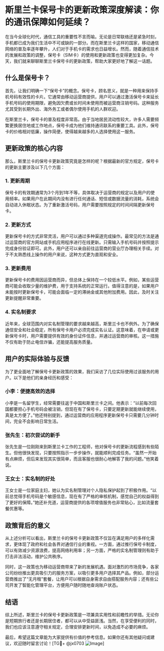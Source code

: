 # 斯里兰卡保号卡的更新政策深度解读：你的通讯保障如何延续？

在当今全球化时代，通信工具的重要性不言而喻。无论是日常联络还是紧急时刻，手机都已成为我们生活中不可或缺的一部分。而在斯里兰卡这样的国家，移动通信网络的普及率逐年攀升，人们对于手机卡的需求也日益增长。然而，随着通信技术的发展和政策的调整，保号卡（SIM卡）的使用和更新政策也变得更加复杂。今天，我们就来聊聊斯里兰卡保号卡的更新政策，帮助大家更好地了解这一话题。

## 什么是保号卡？

首先，让我们明确一下“保号卡”的概念。保号卡，顾名思义，就是一种用来保持手机号码有效性的卡片。它通常由移动运营商提供，用户可以通过激活保号卡来延长手机号码的使用期限，避免因欠费或长时间未使用而被运营商注销号码。这种服务尤其受到长期外出、海外务工或者偶尔使用手机的人群欢迎。

在斯里兰卡，保号卡的普及程度非常高。由于当地居民流动性较大，许多人需要频繁更换居住地或工作地点，保号卡成为他们维持通讯联系的重要工具。此外，保号卡的价格相对低廉，操作简便，使得越来越多的人选择使用这一服务。

## 更新政策的核心内容

那么，斯里兰卡的保号卡更新政策究竟是怎样的呢？根据最新的官方规定，保号卡的更新主要涉及以下几个方面：

### 1. 更新周期

保号卡的有效期通常为3个月到1年不等，具体取决于运营商的规定以及用户的使用频率。如果用户在此期间内没有进行任何通话、短信或数据流量的消耗，系统会自动进入休眠状态。为了重新激活号码，用户需要按照规定的时间间隔更新保号卡。

### 2. 更新方式

更新保号卡的方式非常灵活，用户可以通过多种渠道完成操作。最常见的方法是通过运营商的官方网站或手机应用程序进行在线更新。只需输入手机号码并按照提示完成身份验证即可。此外，用户还可以亲自前往运营商的营业厅办理相关手续。对于不太熟悉线上操作的用户来说，这种方式更为直观和安全。

### 3. 更新费用

更新保号卡的费用因运营商而异，但总体上保持在一个较低水平。例如，某些运营商可能会收取少量的维护费，用于支持系统的正常运行。值得注意的是，如果用户未能按时更新保号卡，可能会面临一定的滞纳金或其他附加费用。因此，及时关注更新提醒非常重要。

### 4. 实名制要求

近年来，全球范围内对实名制管理的要求越来越高，斯里兰卡也不例外。为了确保通信安全和社会稳定，所有保号卡用户必须完成实名认证。这意味着，在申请或更新保号卡时，用户需要提供有效的身份证件信息，并通过运营商的审核。这一措施不仅有助于防止电信诈骗，还能提高服务质量。

## 用户的实际体验与反馈

为了更全面地了解保号卡更新政策的效果，我们采访了几位实际使用过该服务的用户。以下是他们的亲身经历和感受：

### 小李：便捷高效的选择

小李是一名留学生，经常需要往返于中国和斯里兰卡之间。他表示：“以前每次回国都要担心手机号码会被注销，但现在有了保号卡，只要定期更新就能继续使用，真是太方便了。”他还特别提到，通过运营商的应用程序更新保号卡只需要几分钟时间，完全不会影响日常生活。

### 张先生：初次尝试的新手

张先生是一位刚刚来到斯里兰卡工作的工程师，他对保号卡的更新流程感到有些陌生。但他很快发现，只要按照指示一步步操作，就能顺利完成任务。“虽然一开始有点麻烦，但后来发现其实很简单，而且客服也很耐心地解答了我的问题。”他笑着说。

### 王女士：实名制的好处

王女士是一位家庭主妇，她认为实名制管理对个人隐私保护起到了积极作用。“以前总觉得手机号码是个敏感信息，现在有了严格的审核机制，感觉自己的权益得到了更好的保障。”她还补充道，运营商提供的各项增值服务也非常贴心，比如流量套餐优惠等。

## 政策背后的意义

从上述分析可以看出，斯里兰卡的保号卡更新政策不仅旨在满足用户的多样化需求，更体现了政府和社会各界对通信行业的重视。一方面，通过推行保号卡制度，可以有效减少资源浪费，提高网络利用率；另一方面，严格的实名制管理则有助于打击非法活动，维护公共秩序。

同时，这一政策也为移动运营商带来了新的发展机遇。面对激烈的市场竞争，各家公司纷纷推出更具吸引力的服务方案，以吸引更多用户选择其产品。例如，部分运营商推出了“无月租”套餐，让用户可以根据自身需求自由搭配服务内容；还有些公司开发了智能化管理平台，方便用户随时随地查询账户状态。

## 结语

综上所述，斯里兰卡的保号卡更新政策是一项兼具实用性和前瞻性的举措。无论你是短期旅行者还是长期居住者，都可以从中受益匪浅。当然，在享受便利的同时，我们也应该注意遵守相关规定，合理安排更新时间，以免造成不必要的麻烦。

最后，希望这篇文章能为大家提供有价值的参考信息。如果你还有其他疑问或建议，欢迎随时留言讨论！[TG💪+ @jx0703 ![Image](https://github.com/user-attachments/assets/dbca1d08-cadb-493c-b0ec-ad6f7a83f270)]